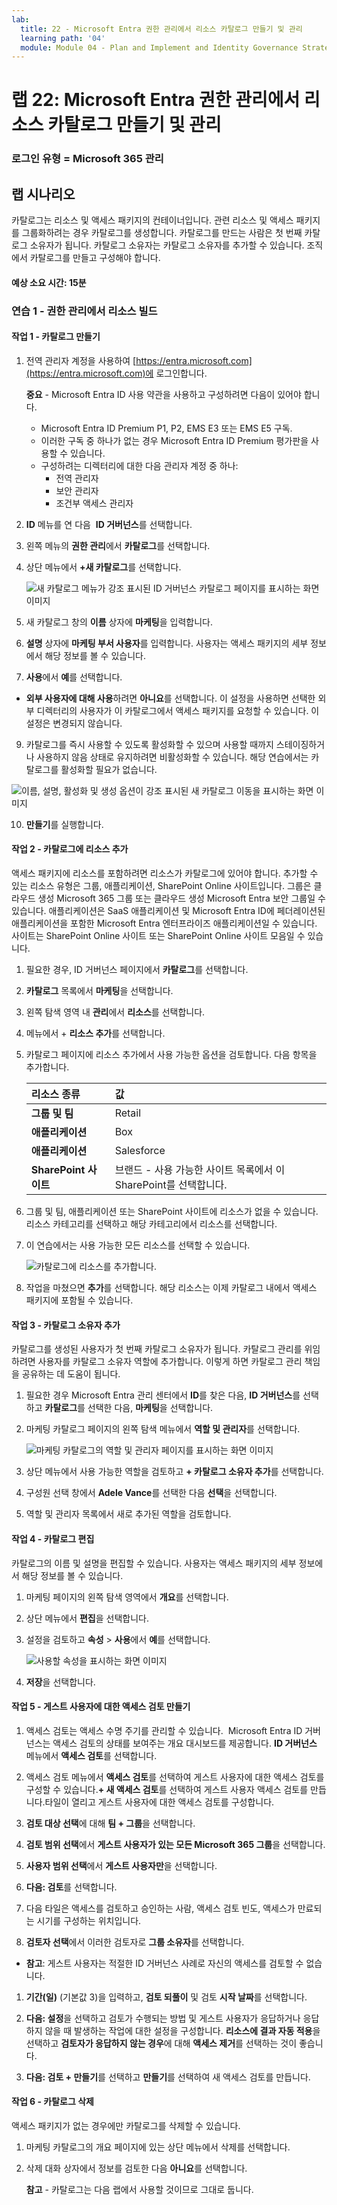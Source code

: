 ```yaml
---
lab:
  title: 22 - Microsoft Entra 권한 관리에서 리소스 카탈로그 만들기 및 관리
  learning path: '04'
  module: Module 04 - Plan and Implement and Identity Governance Strategy
---
```


# 랩 22: Microsoft Entra 권한 관리에서 리소스 카탈로그 만들기 및 관리

### 로그인 유형 = Microsoft 365 관리

## 랩 시나리오

카탈로그는 리소스 및 액세스 패키지의 컨테이너입니다. 관련 리소스 및 액세스 패키지를 그룹화하려는 경우 카탈로그를 생성합니다. 카탈로그를 만드는 사람은 첫 번째 카탈로그 소유자가 됩니다. 카탈로그 소유자는 카탈로그 소유자를 추가할 수 있습니다. 조직에서 카탈로그를 만들고 구성해야 합니다.

#### 예상 소요 시간: 15분

### 연습 1 - 권한 관리에서 리소스 빌드

#### 작업 1 - 카탈로그 만들기

1. 전역 관리자 계정을 사용하여 [https://entra.microsoft.com](https://entra.microsoft.com)에 로그인합니다.

    **중요** - Microsoft Entra ID 사용 약관을 사용하고 구성하려면 다음이 있어야 합니다.
    - Microsoft Entra ID Premium P1, P2, EMS E3 또는 EMS E5 구독.
    - 이러한 구독 중 하나가 없는 경우 Microsoft Entra ID Premium 평가판을 사용할 수 있습니다.
    - 구성하려는 디렉터리에 대한 다음 관리자 계정 중 하나:
        - 전역 관리자
        - 보안 관리자
        - 조건부 액세스 관리자

2. **ID** 메뉴를 연 다음  **ID 거버넌스**를 선택합니다.

3. 왼쪽 메뉴의 **권한 관리**에서 **카탈로그**를 선택합니다.

4. 상단 메뉴에서 **+새 카탈로그**를 선택합니다.

    ![새 카탈로그 메뉴가 강조 표시된 ID 거버넌스 카탈로그 페이지를 표시하는 화면 이미지 ](./media/lp4-mod1-identity-governance-new-catalog.png)

5. 새 카탈로그 창의 **이름** 상자에 **마케팅**을 입력합니다.

6. **설명** 상자에 **마케팅 부서 사용자**를 입력합니다. 사용자는 액세스 패키지의 세부 정보에서 해당 정보를 볼 수 있습니다.

7. **사용**에서 **예**를 선택합니다.

  - **외부 사용자에 대해 사용**하려면 **아니요**를 선택합니다.  이 설정을 사용하면 선택한 외부 디렉터리의 사용자가 이 카탈로그에서 액세스 패키지를 요청할 수 있습니다. 이 설정은 변경되지 않습니다.

9. 카탈로그를 즉시 사용할 수 있도록 활성화할 수 있으며 사용할 때까지 스테이징하거나 사용하지 않음 상태로 유지하려면 비활성화할 수 있습니다. 해당 연습에서는 카탈로그를 활성화할 필요가 없습니다.

  ![이름, 설명, 활성화 및 생성 옵션이 강조 표시된 새 카탈로그 이동을 표시하는 화면 이미지](./media/lp4-mod1-new-catalog-marketing.png)

10. **만들기**를 실행합니다.

#### 작업 2 - 카탈로그에 리소스 추가

액세스 패키지에 리소스를 포함하려면 리소스가 카탈로그에 있어야 합니다. 추가할 수 있는 리소스 유형은 그룹, 애플리케이션, SharePoint Online 사이트입니다. 그룹은 클라우드 생성 Microsoft 365 그룹 또는 클라우드 생성 Microsoft Entra 보안 그룹일 수 있습니다. 애플리케이션은 SaaS 애플리케이션 및 Microsoft Entra ID에 페더레이션된 애플리케이션을 포함한 Microsoft Entra 엔터프라이즈 애플리케이션일 수 있습니다. 사이트는 SharePoint Online 사이트 또는 SharePoint Online 사이트 모음일 수 있습니다.

1. 필요한 경우, ID 거버넌스 페이지에서 **카탈로그**를 선택합니다.

2. **카탈로그** 목록에서 **마케팅**을 선택합니다.

3. 왼쪽 탐색 영역 내 **관리**에서 **리소스**를 선택합니다.

4. 메뉴에서 + **리소스 추가**를 선택합니다.

5. 카탈로그 페이지에 리소스 추가에서 사용 가능한 옵션을 검토합니다.  다음 항목을 추가합니다.

   | 리소스 종류 | 값 |
   | :------------- | :---------- |
   |  **그룹 및 팀** | Retail |
   |  **애플리케이션** | Box |
   |  **애플리케이션** | Salesforce |
   |  **SharePoint 사이트** | 브랜드 - 사용 가능한 사이트 목록에서 이 SharePoint를 선택합니다. |

6. 그룹 및 팀, 애플리케이션 또는 SharePoint 사이트에 리소스가 없을 수 있습니다. 리소스 카테고리를 선택하고 해당 카테고리에서 리소스를 선택합니다.

7. 이 연습에서는 사용 가능한 모든 리소스를 선택할 수 있습니다.

    ![카탈로그에 리소스를 추가합니다.](./media/catalog-add-resources.png)

8. 작업을 마쳤으면 **추가**를 선택합니다. 해당 리소스는 이제 카탈로그 내에서 액세스 패키지에 포함될 수 있습니다.

#### 작업 3 - 카탈로그 소유자 추가

카탈로그를 생성된 사용자가 첫 번째 카탈로그 소유자가 됩니다. 카탈로그 관리를 위임하려면 사용자를 카탈로그 소유자 역할에 추가합니다. 이렇게 하면 카탈로그 관리 책임을 공유하는 데 도움이 됩니다.

1. 필요한 경우 Microsoft Entra 관리 센터에서 **ID**를 찾은 다음, **ID 거버넌스**를 선택하고 **카탈로그**를 선택한 다음, **마케팅**을 선택합니다.

2. 마케팅 카탈로그 페이지의 왼쪽 탐색 메뉴에서 **역할 및 관리자**를 선택합니다.

    ![마케팅 카탈로그의 역할 및 관리자 페이지를 표시하는 화면 이미지](./media/lp4-mod1-catalog-roles-and-admins.png)

3. 상단 메뉴에서 사용 가능한 역할을 검토하고 **+ 카탈로그 소유자 추가**를 선택합니다.

4. 구성원 선택 창에서 **Adele Vance**를 선택한 다음 **선택**을 선택합니다.

5. 역할 및 관리자 목록에서 새로 추가된 역할을 검토합니다.

#### 작업 4 - 카탈로그 편집

카탈로그의 이름 및 설명을 편집할 수 있습니다. 사용자는 액세스 패키지의 세부 정보에서 해당 정보를 볼 수 있습니다.

1. 마케팅 페이지의 왼쪽 탐색 영역에서 **개요**를 선택합니다.

2. 상단 메뉴에서 **편집**을 선택합니다.

3. 설정을 검토하고 **속성** > **사용**에서 **예**를 선택합니다.

    ![사용할 속성을 표시하는 화면 이미지](./media/lp4-mod1-edit-marketing-catalog.png)

4. **저장**을 선택합니다.

#### 작업 5 - 게스트 사용자에 대한 액세스 검토 만들기

1. 액세스 검토는 액세스 수명 주기를 관리할 수 있습니다.  Microsoft Entra ID 거버넌스는 액세스 검토의 상태를 보여주는 개요 대시보드를 제공합니다. **ID 거버넌스** 메뉴에서 **액세스 검토**를 선택합니다.

1. 액세스 검토 메뉴에서 **액세스 검토**를 선택하여 게스트 사용자에 대한 액세스 검토를 구성할 수 있습니다.**+ 새 액세스 검토**를 선택하여 게스트 사용자 액세스 검토를 만듭니다.타일이 열리고 게스트 사용자에 대한 액세스 검토를 구성합니다.

1. **검토 대상 선택**에 대해 **팀 + 그룹**을 선택합니다.

1. **검토 범위 선택**에서 **게스트 사용자가 있는 모든 Microsoft 365 그룹**을 선택합니다.

1. **사용자 범위 선택**에서 **게스트 사용자만**을 선택합니다.

1. **다음: 검토**를 선택합니다.

1. 다음 타일은 액세스를 검토하고 승인하는 사람, 액세스 검토 빈도, 액세스가 만료되는 시기를 구성하는 위치입니다.

1. **검토자 선택**에서 이러한 검토자로 **그룹 소유자**를 선택합니다.

  - **참고**: 게스트 사용자는 적절한 ID 거버넌스 사례로 자신의 액세스를 검토할 수 없습니다.

1. **기간(일)** (기본값 3)을 입력하고, **검토 되풀이** 및 검토 **시작 날짜**를 선택합니다.

1. **다음: 설정**을 선택하고 검토가 수행되는 방법 및 게스트 사용자가 응답하거나 응답하지 않을 때 발생하는 작업에 대한 설정을 구성합니다.  **리소스에 결과 자동 적용**을 선택하고 **검토자가 응답하지 않는 경우**에 대해 **액세스 제거**를 선택하는 것이 좋습니다. 

1. **다음: 검토 + 만들기**를 선택하고 **만들기**를 선택하여 새 액세스 검토를 만듭니다.


#### 작업 6 - 카탈로그 삭제

액세스 패키지가 없는 경우에만 카탈로그를 삭제할 수 있습니다.

1. 마케팅 카탈로그의 개요 페이지에 있는 상단 메뉴에서 삭제를 선택합니다.

2. 삭제 대화 상자에서 정보를 검토한 다음 **아니요**를 선택합니다.

    **참고** - 카탈로그는 다음 랩에서 사용할 것이므로 그대로 둡니다.
